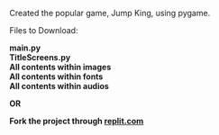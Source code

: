 Created the popular game, Jump King, using pygame.

Files to Download:

<strong>main.py<br/>
TitleScreens.py<br/>
All contents within images<br/>
All contents within fonts<br/>
All contents within audios<br/>

OR

Fork the project through <a href="https://replit.com/@TonyRBLX/Mock-Jump-King#main.py">replit.com</a>






